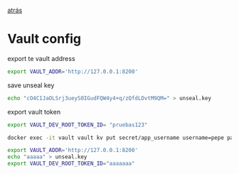 [atrás](../README.md)
# Vault config

export te vault address
```bash 
export VAULT_ADDR='http://127.0.0.1:8200'
```

save unseal key
```bash 
echo "cO4C1JaOLSrj3ueyS0IGudFQW4y4+q/zQfdLDvtM9QM=" > unseal.key
```

export vault token
```bash 
export VAULT_DEV_ROOT_TOKEN_ID= "pruebas123"
```


``` bash 
docker exec -it vault vault kv put secret/app_username username=pepe password=abcd
```


```bash 
export VAULT_ADDR='http://127.0.0.1:8200'
echo "aaaaa" > unseal.key 
export VAULT_DEV_ROOT_TOKEN_ID="aaaaaaa"
```
